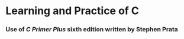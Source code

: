 #  Learning and Practice of C
### Use of _**C Primer Plus**_ sixth edition written by **Stephen Prata**
